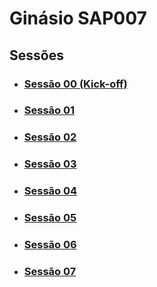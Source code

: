 # Ginásio SAP007

## Sessões

- ### [Sessão 00 (Kick-off)](./session-00/README.md)

- ### [Sessão 01](./session-01/README.md)

- ### [Sessão 02](./session-02/README.md)

- ### [Sessão 03](./session-03/README.md)

- ### [Sessão 04](./session-04/README.md)

- ### [Sessão 05](./session-05/README.md)

- ### [Sessão 06](./session-06/README.md)

- ### [Sessão 07](./session-07/README.md)
